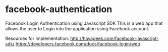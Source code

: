 # facebook-authentication
Facebook Login Authentication using Javascript SDK
This is a web app that allows the user to Login into the application using Facebook account.

Resources for Implementation:
http://hayageek.com/facebook-javascript-sdk/
https://developers.facebook.com/docs/facebook-login/web
